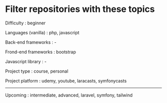 # Filter repositories with these topics

Difficulty : beginner

Languages (vanilla) : php, javascript

Back-end frameworks : -

Frond-end frameworks : bootstrap

Javascript library : -

Project type : course, personal

Project platform : udemy, youtube, laracasts, symfonycasts

---

Upcoming : intermediate, advanced, laravel, symfony, tailwind
